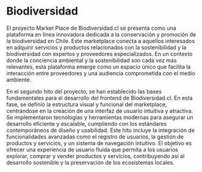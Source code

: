 # Biodiversidad
El proyecto Market Place de Biodiversidad.cl se presenta como una plataforma en línea innovadora dedicada a la conservación y promoción de la biodiversidad en Chile. Este marketplace conecta a aquellos interesados en adquirir servicios y productos relacionados con la sostenibilidad y la biodiversidad con expertos y proveedores especializados. En un contexto donde la conciencia ambiental y la sostenibilidad son cada vez más relevantes, esta plataforma emerge como un espacio único que facilita la interacción entre proveedores y una audiencia comprometida con el medio ambiente.

En el segundo hito del proyecto, se han establecido las bases fundamentales para el desarrollo del frontend de Biodiversidad.cl. En esta fase, se definió la estructura visual y funcional del marketplace, centrándose en la creación de una interfaz de usuario intuitiva y atractiva. Se implementaron tecnologías y herramientas modernas para asegurar un desarrollo eficiente y escalable, cumpliendo con los estándares contemporáneos de diseño y usabilidad. Este hito incluye la integración de funcionalidades avanzadas como el registro de usuarios, la gestión de productos y servicios, y un sistema de navegación intuitivo. El objetivo es ofrecer una experiencia de usuario fluida que permita a los usuarios explorar, comprar y vender productos y servicios, contribuyendo así al desarrollo sostenible y la preservación de los ecosistemas locales.
